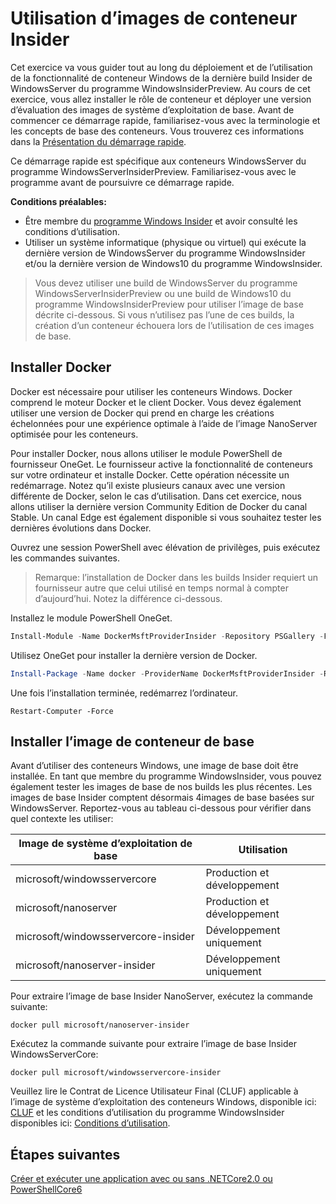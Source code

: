 # Utilisation d’images de conteneur Insider

Cet exercice va vous guider tout au long du déploiement et de l’utilisation de la fonctionnalité de conteneur Windows de la dernière build Insider de WindowsServer du programme WindowsInsiderPreview. Au cours de cet exercice, vous allez installer le rôle de conteneur et déployer une version d’évaluation des images de système d’exploitation de base. Avant de commencer ce démarrage rapide, familiarisez-vous avec la terminologie et les concepts de base des conteneurs. Vous trouverez ces informations dans la [Présentation du démarrage rapide](./index.md).

Ce démarrage rapide est spécifique aux conteneurs WindowsServer du programme WindowsServerInsiderPreview. Familiarisez-vous avec le programme avant de poursuivre ce démarrage rapide.

**Conditions préalables:**

- Être membre du [programme Windows Insider](https://insider.windows.com/GettingStarted) et avoir consulté les conditions d’utilisation. 
- Utiliser un système informatique (physique ou virtuel) qui exécute la dernière version de WindowsServer du programme WindowsInsider et/ou la dernière version de Windows10 du programme WindowsInsider.

>Vous devez utiliser une build de WindowsServer du programme WindowsServerInsiderPreview ou une build de Windows10 du programme WindowsInsiderPreview pour utiliser l’image de base décrite ci-dessous. Si vous n’utilisez pas l’une de ces builds, la création d’un conteneur échouera lors de l’utilisation de ces images de base.

## Installer Docker
Docker est nécessaire pour utiliser les conteneurs Windows. Docker comprend le moteur Docker et le client Docker. Vous devez également utiliser une version de Docker qui prend en charge les créations échelonnées pour une expérience optimale à l’aide de l’image NanoServer optimisée pour les conteneurs.

Pour installer Docker, nous allons utiliser le module PowerShell de fournisseur OneGet. Le fournisseur active la fonctionnalité de conteneurs sur votre ordinateur et installe Docker. Cette opération nécessite un redémarrage. Notez qu’il existe plusieurs canaux avec une version différente de Docker, selon le cas d’utilisation. Dans cet exercice, nous allons utiliser la dernière version Community Edition de Docker du canal Stable. Un canal Edge est également disponible si vous souhaitez tester les dernières évolutions dans Docker. 

Ouvrez une session PowerShell avec élévation de privilèges, puis exécutez les commandes suivantes.

>Remarque: l’installation de Docker dans les builds Insider requiert un fournisseur autre que celui utilisé en temps normal à compter d’aujourd’hui. Notez la différence ci-dessous.

Installez le module PowerShell OneGet.
```powershell
Install-Module -Name DockerMsftProviderInsider -Repository PSGallery -Force
```
Utilisez OneGet pour installer la dernière version de Docker.
```powershell
Install-Package -Name docker -ProviderName DockerMsftProviderInsider -RequiredVersion 17.06.0-ce
```
Une fois l’installation terminée, redémarrez l’ordinateur.
```none
Restart-Computer -Force
```

## Installer l’image de conteneur de base

Avant d’utiliser des conteneurs Windows, une image de base doit être installée. En tant que membre du programme WindowsInsider, vous pouvez également tester les images de base de nos builds les plus récentes. Les images de base Insider comptent désormais 4images de base basées sur WindowsServer. Reportez-vous au tableau ci-dessous pour vérifier dans quel contexte les utiliser:

| Image de système d’exploitation de base                       | Utilisation                      |
|-------------------------------------|----------------------------|
| microsoft/windowsservercore         | Production et développement |
| microsoft/nanoserver                | Production et développement |
| microsoft/windowsservercore-insider | Développement uniquement           |
| microsoft/nanoserver-insider        | Développement uniquement           |

Pour extraire l’image de base Insider NanoServer, exécutez la commande suivante:

```none
docker pull microsoft/nanoserver-insider
```

Exécutez la commande suivante pour extraire l’image de base Insider WindowsServerCore:

```none
docker pull microsoft/windowsservercore-insider
```

Veuillez lire le Contrat de Licence Utilisateur Final (CLUF) applicable à l’image de système d’exploitation des conteneurs Windows, disponible ici: [CLUF](../EULA.md ) et les conditions d’utilisation du programme WindowsInsider disponibles ici: [Conditions d’utilisation](https://www.microsoft.com/en-us/software-download/windowsinsiderpreviewserver). 

## Étapes suivantes

[Créer et exécuter une application avec ou sans .NETCore2.0 ou PowerShellCore6](./Nano-RS3-.NET-Core-and-PS.md)
